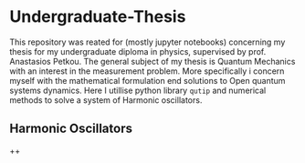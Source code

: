# Undergraduate-Thesis
This repository was reated for (mostly jupyter notebooks) concerning my thesis for my undergraduate diploma in physics, supervised by prof. Anastasios Petkou. The general subject of my thesis is Quantum Mechanics with an interest in the measurement problem. More specifically i concern myself with the mathematical formulation end solutions to Open quantum systems dynamics. Here I utillise python library ```qutip``` and numerical methods to solve a system of Harmonic oscillators.

## Harmonic Oscillators

++
